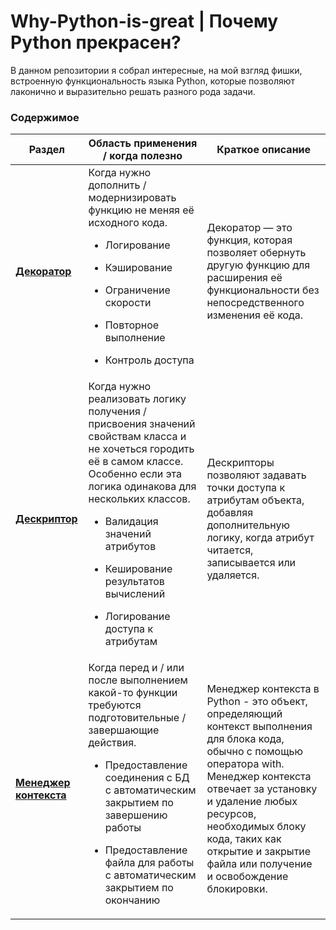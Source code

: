 # Why-Python-is-great | Почему Python прекрасен?

В данном репозитории я собрал интересные, на мой взгляд фишки, встроенную функциональность языка Python, которые позволяют лаконично и выразительно решать разного рода задачи. 

### Содержимое
| Раздел                                                                                                                                                                                             | Область применения / когда полезно                                                                                                                                                                                                                                                                                                      | Краткое описание                                                                                                                                      |
|----------------------------------------------------------------------------------------------------------------------------------------------------------------------------------------------------|-----------------------------------------------------------------------------------------------------------------------------------------------------------------------------------------------------------------------------------------------------------------------------------------------------------------------------------------|-------------------------------------------------------------------------------------------------------------------------------------------------------|
| **[Декоратор](https://github.com/Dmitry-Peskov/Why-Python-is-great/tree/main/%D0%94%D0%B5%D0%BA%D0%BE%D1%80%D0%B0%D1%82%D0%BE%D1%80)**                                                             | Когда нужно дополнить / модернизировать функцию не меняя её исходного кода.<br/><ul><li>Логирование</ul></li><ul><li>Кэширование</ul></li><ul><li>Ограничение скорости</ul></li><ul><li>Повторное выполнение</ul></li><ul><li>Контроль доступа</ul></li>                                                                                | Декоратор — это функция, которая позволяет обернуть другую функцию для расширения её функциональности без непосредственного изменения её кода.                                                                                                                                                      |
| **[Дескриптор](https://github.com/Dmitry-Peskov/Why-Python-is-great/tree/main/%D0%94%D0%B5%D1%81%D0%BA%D1%80%D0%B8%D0%BF%D1%82%D0%BE%D1%80)**                                                      | Когда нужно реализовать логику получения / присвоения значений свойствам класса и не хочеться городить её в самом классе. Особенно если эта логика одинакова для нескольких классов.<ul><li>Валидация значений атрибутов</ul></li><ul><li>Кеширование результатов вычислений</ul></li><ul><li>Логирование доступа к атрибутам</ul></li> | Дескрипторы позволяют задавать точки доступа к атрибутам объекта, добавляя дополнительную логику, когда атрибут читается, записывается или удаляется. |
| **[Менеджер контекста](https://github.com/Dmitry-Peskov/Why-Python-is-great/tree/main/%D0%9C%D0%B5%D0%BD%D0%B5%D0%B4%D0%B6%D0%B5%D1%80%20%D0%BA%D0%BE%D0%BD%D1%82%D0%B5%D0%BA%D1%81%D1%82%D0%B0)** | Когда перед и / или после выполнением какой-то функции требуются подготовительные / завершающие действия.<br/><ul><li>Предоставление соединения с БД с автоматическим закрытием по завершению работы</ul></li><ul><li>Предоставление файла для работы с автоматическим закрытием по окончанию                                           | Менеджер контекста в Python - это объект, определяющий контекст выполнения для блока кода, обычно с помощью оператора with. Менеджер контекста отвечает за установку и удаление любых ресурсов, необходимых блоку кода, таких как открытие и закрытие файла или получение и освобождение блокировки.                                                                                                                                                      |